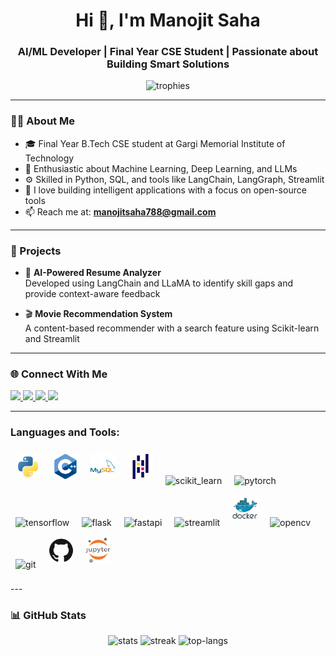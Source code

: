 <h1 align="center">Hi 👋, I'm Manojit Saha</h1>
<h3 align="center">AI/ML Developer | Final Year CSE Student | Passionate about Building Smart Solutions</h3>

<p align="center">
  <img src="https://github-profile-trophy.vercel.app/?username=manojit2943p&theme=gruvbox&margin-w=15&margin-h=15" alt="trophies" />
</p>

---

### 🧑‍💻 About Me

- 🎓 Final Year B.Tech CSE student at Gargi Memorial Institute of Technology  
- 🧠 Enthusiastic about Machine Learning, Deep Learning, and LLMs  
- ⚙️ Skilled in Python, SQL, and tools like LangChain, LangGraph, Streamlit  
- 🧰 I love building intelligent applications with a focus on open-source tools  
- 📫 Reach me at: **manojitsaha788@gmail.com**

---

### 💼 Projects

- 🎯 **AI-Powered Resume Analyzer**  
  Developed using LangChain and LLaMA to identify skill gaps and provide context-aware feedback  

- 🎬 **Movie Recommendation System**  
  A content-based recommender with a search feature using Scikit-learn and Streamlit  

---

### 🌐 Connect With Me

<p align="left">
  <a href="https://www.linkedin.com/in/manojit-saha" target="_blank">
    <img src="https://raw.githubusercontent.com/rahuldkjain/github-profile-readme-generator/master/src/images/icons/Social/linked-in-alt.svg" width="30" />
  </a>
  <a href="https://www.kaggle.com/manojit2943p" target="_blank">
    <img src="https://raw.githubusercontent.com/rahuldkjain/github-profile-readme-generator/master/src/images/icons/Social/kaggle.svg" width="30" />
  </a>
  <a href="https://leetcode.com/u/manojitsaha788/" target="_blank">
    <img src="https://raw.githubusercontent.com/rahuldkjain/github-profile-readme-generator/master/src/images/icons/Social/leet-code.svg" width="30" />
  </a>
  <a href="https://www.geeksforgeeks.org/user/manojits8z5o/" target="_blank">
    <img src="https://raw.githubusercontent.com/rahuldkjain/github-profile-readme-generator/master/src/images/icons/Social/geeks-for-geeks.svg" width="30" />
  </a>
</p>

---
<h3 align="left">Languages and Tools:</h3>

<p align="left">
  <img src="https://raw.githubusercontent.com/devicons/devicon/master/icons/python/python-original.svg" alt="python" width="40" height="40" style="margin: 8px;" />
  <img src="https://raw.githubusercontent.com/devicons/devicon/master/icons/cplusplus/cplusplus-original.svg" alt="cplusplus" width="40" height="40" style="margin: 8px;" />
  <img src="https://raw.githubusercontent.com/devicons/devicon/master/icons/mysql/mysql-original-wordmark.svg" alt="mysql" width="40" height="40" style="margin: 8px;" />
  <img src="https://raw.githubusercontent.com/devicons/devicon/master/icons/pandas/pandas-original.svg" alt="pandas" width="40" height="40" style="margin: 8px;" />
  <img src="https://upload.wikimedia.org/wikipedia/commons/0/05/Scikit_learn_logo_small.svg" alt="scikit_learn" width="40" height="40" style="margin: 8px;" />
  <img src="https://www.vectorlogo.zone/logos/pytorch/pytorch-icon.svg" alt="pytorch" width="40" height="40" style="margin: 8px;" />
  <img src="https://www.vectorlogo.zone/logos/tensorflow/tensorflow-icon.svg" alt="tensorflow" width="40" height="40" style="margin: 8px;" />
  <img src="https://www.vectorlogo.zone/logos/pocoo_flask/pocoo_flask-icon.svg" alt="flask" width="40" height="40" style="margin: 8px;" />
  <img src="https://cdn.worldvectorlogo.com/logos/fastapi.svg" alt="fastapi" width="40" height="40" style="margin: 8px;" />
  <img src="https://streamlit.io/images/brand/streamlit-logo-primary-colormark-darktext.png" alt="streamlit" width="100" height="40" style="margin: 8px;" />
  <img src="https://raw.githubusercontent.com/devicons/devicon/master/icons/docker/docker-original-wordmark.svg" alt="docker" width="40" height="40" style="margin: 8px;" />
  <img src="https://www.vectorlogo.zone/logos/opencv/opencv-icon.svg" alt="opencv" width="40" height="40" style="margin: 8px;" />
  <img src="https://www.vectorlogo.zone/logos/git-scm/git-scm-icon.svg" alt="git" width="40" height="40" style="margin: 8px;" />
  <img src="https://raw.githubusercontent.com/devicons/devicon/master/icons/github/github-original.svg" alt="github" width="40" height="40" style="margin: 8px;" />
  <img src="https://raw.githubusercontent.com/devicons/devicon/master/icons/jupyter/jupyter-original-wordmark.svg" alt="jupyter" width="40" height="40" style="margin: 8px;" />
</p>
---

### 📊 GitHub Stats

<p align="center">
  <img src="https://github-readme-stats.vercel.app/api?username=manojit2943p&show_icons=true&theme=tokyonight" alt="stats" />
  <img src="https://github-readme-streak-stats.herokuapp.com/?user=manojit2943p&theme=tokyonight" alt="streak" />
  <img src="https://github-readme-stats.vercel.app/api/top-langs?username=manojit2943p&layout=compact&theme=tokyonight" alt="top-langs" />
</p>
